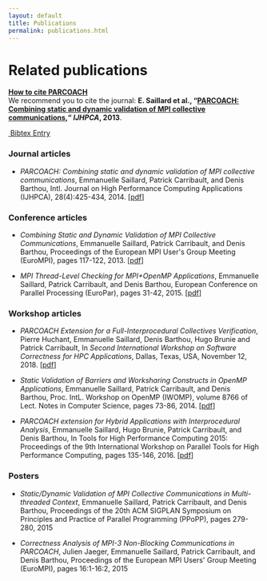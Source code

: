 ```yaml
---
layout: default
title: Publications
permalink: publications.html
---
```


<div class="mb-4"></div>
<h1 class="display-4">Related publications</h1>
<div class="alert alert-info" role="alert">
  <strong><u>How to cite PARCOACH</u></strong><br/>
  We recommend you to cite the journal: <strong>E. Saillard et al., “<a href="https://hal.inria.fr/hal-01078762" target="_blank" onclick="return trackOutboundLink('https://hal.inria.fr/hal-01078762');">PARCOACH: Combining static and dynamic validation of MPI collective communications</a>,“ <i>IJHPCA</i>, 2013</strong>.<br/>
 
  <a class="btn btn-primary" href="resources/bibtex/Saillard2013a.bib" role="button" style="margin-top:5px" target="_blank" onclick="return trackOutboundLink('resources/bibtex/Saillard2013a.bib');"><i class="fas fa-cloud-download-alt fa-lg" aria-hidden="true">&nbsp;</i>Bibtex Entry</a>
</div>


### Journal articles

* *PARCOACH: Combining static and dynamic validation of MPI collective communications*, Emmanuelle Saillard, Patrick Carribault, and Denis Barthou, Intl. Journal on High Performance Computing Applications (IJHPCA), 28(4):425-434, 2014.  [<a href="https://hal.archives-ouvertes.fr/hal-01078762/document" target="_blank">pdf</a>] 
<a title="Web link" href="https://doi.org/10.1007/s11265-018-1430-3" target="_blank" onclick="return trackOutboundLink('https://doi.org/10.1007/s11265-018-1430-3');"><i class="fa fa-globe" aria-hidden="true"></i></a>&nbsp;
<a title="Article"  href="https://hal.inria.fr/hal-01987848/document" target="_blank" onclick="return trackOutboundLink('https://hal.inria.fr/hal-01987848/document');"><i class="fas fa-file-pdf" aria-hidden="true"></i></a>




### Conference articles

* *Combining Static and Dynamic Validation of MPI Collective Communications*, Emmanuelle Saillard, Patrick Carribault, and Denis Barthou, Proceedings of the European MPI User's Group Meeting (EuroMPI), pages 117-122, 2013. [<a href="https://hal.inria.fr/hal-00920901" target="_blank">pdf</a>]

* *MPI Thread-Level Checking for MPI+OpenMP Applications*, Emmanuelle Saillard, Patrick Carribault, and Denis Barthou, European Conference on Parallel Processing (EuroPar), pages 31-42, 2015. [<a href="https://hal.inria.fr/hal-01199718" target="_blank">pdf</a>]

### Workshop articles

* *PARCOACH Extension for a Full-Interprocedural Collectives Verification*, Pierre Huchant, Emmanuelle Saillard, Denis Barthou, Hugo Brunie and Patrick Carribault, In _Second International Workshop on Software Correctness for HPC Applications_, Dallas, Texas, USA, November 12, 2018. [<a href="https://hal.inria.fr/hal-01937316/file/correctness_2018.pdf" target="_blank">pdf</a>] 

* *Static Validation of Barriers and Worksharing Constructs in OpenMP Applications*, Emmanuelle Saillard, Patrick Carribault, and Denis Barthou, Proc. IntL. Workshop on OpenMP (IWOMP), volume 8766 of Lect. Notes in Computer Science, pages 73-86, 2014. [<a href="https://hal.inria.fr/hal-01078759" target="_blank">pdf</a>]

* *PARCOACH extension for Hybrid Applications with Interprocedural Analysis*, Emmanuelle Saillard, Hugo Brunie, Patrick Carribault, and Denis Barthou, In Tools for High Performance Computing 2015: Proceedings of the 9th International Workshop on Parallel Tools for High Performance Computing, pages 135-146, 2016. [<a href="https://hal.inria.fr/hal-01420655" target="_blank">pdf</a>]

### Posters

* *Static/Dynamic Validation of MPI Collective Communications in Multi-threaded Context*, Emmanuelle Saillard, Patrick Carribault, and Denis Barthou, Proceedings of the 20th ACM SIGPLAN Symposium on Principles and Practice of Parallel Programming (PPoPP), pages 279-280, 2015

* *Correctness Analysis of MPI-3 Non-Blocking Communications in PARCOACH*, Julien Jaeger, Emmanuelle Saillard, Patrick Carribault, and Denis Barthou, Proceedings of the European MPI Users' Group Meeting (EuroMPI), pages 16:1-16:2, 2015


